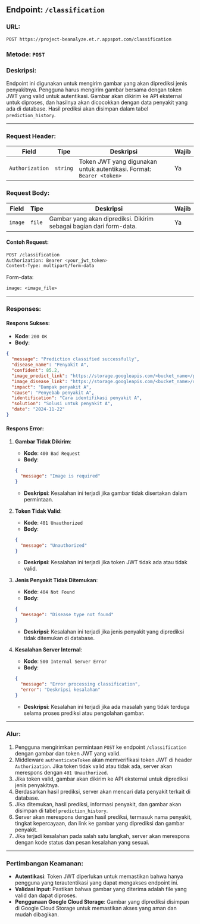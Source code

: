 ## **Endpoint**: `/classification`

### **URL**:
```
POST https://project-beanalyze.et.r.appspot.com/classification
```

### **Metode**: `POST`

### **Deskripsi**:
Endpoint ini digunakan untuk mengirim gambar yang akan diprediksi jenis penyakitnya. Pengguna harus mengirim gambar bersama dengan token JWT yang valid untuk autentikasi. Gambar akan dikirim ke API eksternal untuk diproses, dan hasilnya akan dicocokkan dengan data penyakit yang ada di database. Hasil prediksi akan disimpan dalam tabel `prediction_history`.

---

### **Request Header**:

| **Field**        | **Tipe**  | **Deskripsi**                       | **Wajib** |
|------------------|-----------|-------------------------------------|-----------|
| `Authorization`  | `string`  | Token JWT yang digunakan untuk autentikasi. Format: `Bearer <token>` | Ya        |

### **Request Body**:

| **Field**   | **Tipe**  | **Deskripsi**                               | **Wajib** |
|-------------|-----------|---------------------------------------------|-----------|
| `image`     | `file`    | Gambar yang akan diprediksi. Dikirim sebagai bagian dari form-data. | Ya        |

#### **Contoh Request**:
```bash
POST /classification
Authorization: Bearer <your_jwt_token>
Content-Type: multipart/form-data
```

Form-data:
```
image: <image_file>
```

---

### **Responses**:

#### **Respons Sukses**:
- **Kode**: `200 OK`
- **Body**:
```json
{
  "message": "Prediction classified successfully",
  "disease_name": "Penyakit A",
  "confident": 85.2,
  "image_predict_link": "https://storage.googleapis.com/<bucket_name>/predict-images/<image_name>.jpg",
  "image_disease_link": "https://storage.googleapis.com/<bucket_name>/disease-images/<disease_image_name>.jpg",
  "impact": "Dampak penyakit A",
  "cause": "Penyebab penyakit A",
  "identification": "Cara identifikasi penyakit A",
  "solution": "Solusi untuk penyakit A",
  "date": "2024-11-22"
}
```

#### **Respons Error**:

1. **Gambar Tidak Dikirim**:
   - **Kode**: `400 Bad Request`
   - **Body**:
   ```json
   {
     "message": "Image is required"
   }
   ```
   - **Deskripsi**: Kesalahan ini terjadi jika gambar tidak disertakan dalam permintaan.

2. **Token Tidak Valid**:
   - **Kode**: `401 Unauthorized`
   - **Body**:
   ```json
   {
     "message": "Unauthorized"
   }
   ```
   - **Deskripsi**: Kesalahan ini terjadi jika token JWT tidak ada atau tidak valid.

3. **Jenis Penyakit Tidak Ditemukan**:
   - **Kode**: `404 Not Found`
   - **Body**:
   ```json
   {
     "message": "Disease type not found"
   }
   ```
   - **Deskripsi**: Kesalahan ini terjadi jika jenis penyakit yang diprediksi tidak ditemukan di database.

4. **Kesalahan Server Internal**:
   - **Kode**: `500 Internal Server Error`
   - **Body**:
   ```json
   {
     "message": "Error processing classification",
     "error": "Deskripsi kesalahan"
   }
   ```
   - **Deskripsi**: Kesalahan ini terjadi jika ada masalah yang tidak terduga selama proses prediksi atau pengolahan gambar.

---

### **Alur**:
1. Pengguna mengirimkan permintaan `POST` ke endpoint `/classification` dengan gambar dan token JWT yang valid.
2. Middleware `authenticateToken` akan memverifikasi token JWT di header `Authorization`. Jika token tidak valid atau tidak ada, server akan merespons dengan `401 Unauthorized`.
3. Jika token valid, gambar akan dikirim ke API eksternal untuk diprediksi jenis penyakitnya.
4. Berdasarkan hasil prediksi, server akan mencari data penyakit terkait di database.
5. Jika ditemukan, hasil prediksi, informasi penyakit, dan gambar akan disimpan di tabel `prediction_history`.
6. Server akan merespons dengan hasil prediksi, termasuk nama penyakit, tingkat kepercayaan, dan link ke gambar yang diprediksi dan gambar penyakit.
7. Jika terjadi kesalahan pada salah satu langkah, server akan merespons dengan kode status dan pesan kesalahan yang sesuai.

---

### **Pertimbangan Keamanan**:
- **Autentikasi**: Token JWT diperlukan untuk memastikan bahwa hanya pengguna yang terautentikasi yang dapat mengakses endpoint ini.
- **Validasi Input**: Pastikan bahwa gambar yang diterima adalah file yang valid dan dapat diproses.
- **Penggunaan Google Cloud Storage**: Gambar yang diprediksi disimpan di Google Cloud Storage untuk memastikan akses yang aman dan mudah dibagikan.
